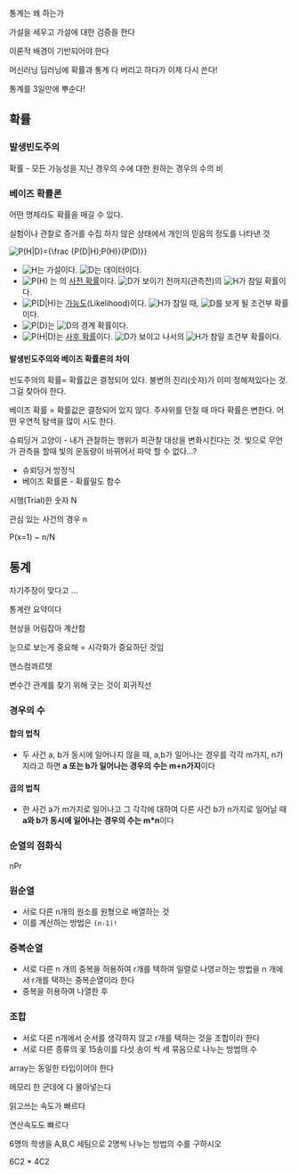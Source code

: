통계는 왜 하는가

가설을 세우고 가설에 대한 검증을 한다

이론적 배경이 기반되어야 한다

머신러닝 딥러닝에 확률과 통계 다 버리고 하다가 이제 다시 쓴다! 

통계를 3일만에 뿌순다!



## 확률



### 발생빈도주의

확률 - 모든 가능성을 지닌 경우의 수에 대한 원하는 경우의 수의 비



### 베이즈 확률론

어떤 명제라도 확률을 매길 수 있다.

실험이나 관찰로 증거를 수집 하지 않은 상태에서 개인의 믿음의 정도를 나타낸 것

![P(H|D)={\frac  {P(D|H)\;P(H)}{P(D)}}](https://wikimedia.org/api/rest_v1/media/math/render/svg/eea20682301f4c614bff02e229a02f076561a272)



- ![H](https://wikimedia.org/api/rest_v1/media/math/render/svg/75a9edddcca2f782014371f75dca39d7e13a9c1b)는 가설이다. ![D](https://wikimedia.org/api/rest_v1/media/math/render/svg/f34a0c600395e5d4345287e21fb26efd386990e6)는 데이터이다.
- ![P(H)](https://wikimedia.org/api/rest_v1/media/math/render/svg/bd7c4e1deccceac8c85d862b60dc64545d67b82e) 는 의 [사전 확률](https://ko.wikipedia.org/wiki/사전_확률)이다. ![D](https://wikimedia.org/api/rest_v1/media/math/render/svg/f34a0c600395e5d4345287e21fb26efd386990e6)가 보이기 전까지(관측전)의 ![H](https://wikimedia.org/api/rest_v1/media/math/render/svg/75a9edddcca2f782014371f75dca39d7e13a9c1b)가 참일 확률이다.
- ![P(D|H)](https://wikimedia.org/api/rest_v1/media/math/render/svg/7f4e4eb99635077bd630ad6805d77f99ccc23a1f)는 [가능도](https://ko.wikipedia.org/wiki/가능도)(Likelihood)이다. ![H](https://wikimedia.org/api/rest_v1/media/math/render/svg/75a9edddcca2f782014371f75dca39d7e13a9c1b)가 참일 때, ![D](https://wikimedia.org/api/rest_v1/media/math/render/svg/f34a0c600395e5d4345287e21fb26efd386990e6)를 보게 될 조건부 확률이다.
- ![P(D)](https://wikimedia.org/api/rest_v1/media/math/render/svg/8eb4a5cc3182bd0e266ab80b8a93ee339de710a5)는 ![D](https://wikimedia.org/api/rest_v1/media/math/render/svg/f34a0c600395e5d4345287e21fb26efd386990e6)의 경계 확률이다.
- ![P(H|D)](https://wikimedia.org/api/rest_v1/media/math/render/svg/d762cc4a424df51aec09d99de7f30c1ba374d99a)는 [사후 확률](https://ko.wikipedia.org/wiki/사후_확률)이다. ![D](https://wikimedia.org/api/rest_v1/media/math/render/svg/f34a0c600395e5d4345287e21fb26efd386990e6)가 보이고 나서의 ![H](https://wikimedia.org/api/rest_v1/media/math/render/svg/75a9edddcca2f782014371f75dca39d7e13a9c1b)가 참일 조건부 확률이다.







#### 발생빈도주의와 베이즈 확률론의 차이

빈도주의의 확률= 확률값은 결정되어 있다. 불변의 진리(숫자)가 이미 정해져있다는 것. 그걸 찾아야 한다.

베이즈 확률 = 확률값은 결정되어 있지 않다. 주사위를 던질 때 마다 확률은  변한다. 어떤 우연적 탐색을 많이 시도 한다.



슈뢰딩거 고양이 - 내가 관찰하는 행위가 피관찰 대상을 변화시킨다는 것.  빛으로 무언가 관측을 할때 빛의 운동량이 바뀌어서 파악 할 수 없다...? 

- 슈뢰딩거 방정식 
- 베이즈 확률론 - 확률밀도 함수



시행(Trial)한 숫자 N

관심 있는 사건의 경우 n

P(x=1) ~ n/N



## 통계



자기주장이 맞다고 ...

통계란 요약이다

현상을 어림잡아 계산함

눈으로 보는게 중요해 = 시각화가 중요하단 것임



앤스컴콰르텟

변수간 관계를 찾기 위해 긋는 것이 회귀직선



### 경우의 수

#### 합의 법칙

- 두 사건 a, b가 동시에 일어나지 않을 때, a,b가 일어나는 경우를 각각 m가지, n가지라고 하면 **a 또는 b가 일어나는 경우의 수는 m+n가지**이다

#### 곱의 법칙

- 한 사건 a가 m가지로 일어나고 그 각각에 대하여 다른 사건 b가 n가지로 일어날 때 **a와 b가 동시에 일어나는 경우의 수는 m*n**이다





### 순열의 점화식

nPr



### 원순열

- 서로 다른 n개의 원소를 원형으로 배열하는 것
- 이를 계산하는 방법은 `(n-1)!`



### 중복순열

- 서로 다른 n 개의 중복을 허용하여 r개를 택하여 일렬로 나영ㄹ하는 방법을 n 개에서 r개를 택하는 중복순열이라 한다
- 중복을 허용하여 나열한 후 



### 조합

- 서로 다른 n개에서 순서를 생각하지 않고 r개를 택하는 것을 조합이라 한다
- 서로 다른 종류의 꽃 15송이를 다섯 송이 씩 세 묶음으로 나누는 방법의 수





array는 동일한 타입이어야 한다

메모리 한 군데에 다 몰아넣는다

읽고쓰는 속도가 빠르다

연산속도도 빠르다



6명의 학생을 A,B,C 세팀으로 2명씩 나누는 방법의 수를 구하시오

6C2 * 4C2